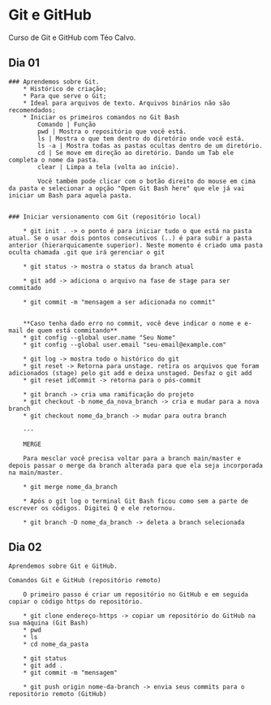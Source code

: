 # Git e GitHub

Curso de Git e GitHub com Téo Calvo.

## Dia 01
    ### Aprendemos sobre Git.
        * Histórico de criação;
        * Para que serve o Git;
        * Ideal para arquivos de texto. Arquivos binários não são recomendados;
        * Iniciar os primeiros comandos no Git Bash
            Comando | Função
            pwd | Mostra o repositório que você está.
            ls | Mostra o que tem dentro do diretório onde você está.
            ls -a | Mostra todas as pastas ocultas dentro de um diretório.
            cd | Se move em direção ao diretório. Dando um Tab ele completa o nome da pasta.
            clear | Limpa a tela (volta ao início).

            Você também pode clicar com o botão direito do mouse em cima da pasta e selecionar a opção "Open Git Bash here" que ele já vai iniciar um Bash para aquela pasta.


    ### Iniciar versionamento com Git (repositório local)

        * git init . -> o ponto é para iniciar tudo o que está na pasta atual. Se o usar dois pontos consecutivos (..) é para subir a pasta anterior (hierarquicamente superior). Neste momento é criado uma pasta oculta chamada .git que irá gerenciar o git

        * git status -> mostra o status da branch atual

        * git add -> adiciona o arquivo na fase de stage para ser commitado

        * git commit -m "mensagem a ser adicionada no commit"


        **Caso tenha dado erro no commit, você deve indicar o nome e e-mail de quem está commitando**
        * git config --global user.name "Seu Nome"
        * git config --global user.email "seu-email@example.com"

        * git log -> mostra todo o histórico do git
        * git reset -> Retorna para unstage. retira os arquivos que foram adicionados (stage) pelo git add e deixa unstaged. Desfaz o git add
        * git reset idCommit -> retorna para o pós-commit

        * git branch -> cria uma ramificação do projeto
        * git checkout -b nome_da_nova_branch -> cria e mudar para a nova branch
        * git checkout nome_da_branch -> mudar para outra branch

        ---

        MERGE

        Para mesclar você precisa voltar para a branch main/master e depois passar o merge da branch alterada para que ela seja incorporada na main/master.

        * git merge nome_da_branch

        * Após o git log o terminal Git Bash ficou como sem a parte de escrever os códigos. Digitei Q e ele retornou.

        * git branch -D nome_da_branch -> deleta a branch selecionada


## Dia 02 
    Aprendemos sobre Git e GitHub.

    Comandos Git e GitHub (repositório remoto)

        O primeiro passo é criar um repositório no GitHub e em seguida copiar o código https do repositório.

        * git clone endereço-https -> copiar um repositório do GitHub na sua máquina (Git Bash)
        * pwd
        * ls
        * cd nome_da_pasta

        * git status
        * git add .
        * git commit -m "mensagem"

        * git push origin nome-da-branch -> envia seus commits para o repositório remoto (GitHub)
